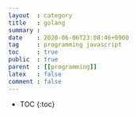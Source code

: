 ```yaml
---
layout  : category
title   : golang
summary :
date    : 2020-06-06T23:08:46+0900
tag     : programming javascript
toc     : true
public  : true
parent  : [[programming]]
latex   : false
comment : false
---
```

* TOC
{:toc}

